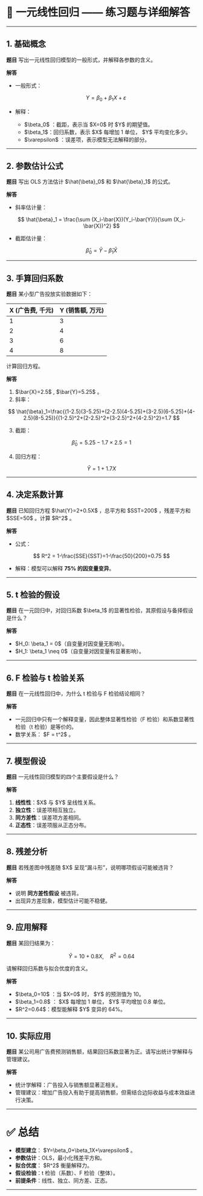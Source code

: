 

# 📘 一元线性回归 —— 练习题与详细解答

---

## 1. 基础概念

**题目**
写出一元线性回归模型的一般形式，并解释各参数的含义。

**解答**

* 一般形式：

  $$
  Y = \beta_0 + \beta_1 X + \varepsilon
  $$
* 解释：

  * \$\beta\_0\$ ：截距，表示当 \$X=0\$ 时 \$Y\$ 的期望值。
  * \$\beta\_1\$：回归系数，表示 \$X\$ 每增加 1 单位， \$Y\$ 平均变化多少。
  * \$\varepsilon\$ ：误差项，表示模型无法解释的部分。

---

## 2. 参数估计公式

**题目**
写出 OLS 方法估计 \$\hat{\beta}\_0\$ 和 \$\hat{\beta}\_1\$ 的公式。

**解答**

* 斜率估计量：

$$
\hat{\beta}_1 = \frac{\sum (X_i-\bar{X})(Y_i-\bar{Y})}{\sum (X_i-\bar{X})^2}
$$

* 截距估计量：

$$
\hat{\beta}_0 = \bar{Y} - \hat{\beta}_1 \bar{X}
$$

---

## 3. 手算回归系数

**题目**
某小型广告投放实验数据如下：

| X (广告费, 千元) | Y (销售额, 万元) |
| ----------- | ----------- |
| 1           | 3           |
| 2           | 4           |
| 3           | 6           |
| 4           | 8           |

计算回归方程。

**解答**

1. \$\bar{X}=2.5\$ ,  \$\bar{Y}=5.25\$ 。
2. 斜率：

$$
\hat{\beta}_1=\frac{(1-2.5)(3-5.25)+(2-2.5)(4-5.25)+(3-2.5)(6-5.25)+(4-2.5)(8-5.25)}{(1-2.5)^2+(2-2.5)^2+(3-2.5)^2+(4-2.5)^2}=1.7
$$

3. 截距：

$$
\hat{\beta}_0=5.25-1.7\times 2.5=1
$$

4. 回归方程：

$$
\hat{Y}=1+1.7X
$$

---

## 4. 决定系数计算

**题目**
已知回归方程 \$\hat{Y}=2+0.5X\$ ，总平方和 \$SST=200\$ ，残差平方和 \$SSE=50\$ 。计算 \$R^2\$ 。

**解答**

* 公式：

$$
R^2 = 1-\frac{SSE}{SST}=1-\frac{50}{200}=0.75
$$

* 解释：模型可以解释 **75% 的因变量变异**。

---

## 5. t 检验的假设

**题目**
在一元回归中，对回归系数 \$\beta\_1\$ 的显著性检验，其原假设与备择假设是什么？

**解答**

* \$H\_0: \beta\_1 = 0\$（自变量对因变量无影响）。
* \$H\_1: \beta\_1 \neq 0\$（自变量对因变量有显著影响）。

---

## 6. F 检验与 t 检验关系

**题目**
在一元线性回归中，为什么 t 检验与 F 检验结论相同？

**解答**

* 一元回归中只有一个解释变量，因此整体显著性检验（F 检验）和系数显著性检验（t 检验）是等价的。
* 数学关系： \$F = t^2\$ 。

---

## 7. 模型假设

**题目**
一元线性回归模型的四个主要假设是什么？

**解答**

1. **线性性**：\$X\$ 与 \$Y\$ 呈线性关系。
2. **独立性**：误差项相互独立。
3. **同方差性**：误差项方差相同。
4. **正态性**：误差项服从正态分布。

---

## 8. 残差分析

**题目**
若残差图中残差随 \$X\$ 呈现“漏斗形”，说明哪项假设可能被违背？

**解答**

* 说明 **同方差性假设** 被违背。
* 出现异方差现象，模型估计可能不稳健。

---

## 9. 应用解释

**题目**
某回归结果为：

$$
\hat{Y}=10+0.8X, \quad R^2=0.64
$$

请解释回归系数与拟合优度的含义。

**解答**

* \$\beta\_0=10\$ ：当 \$X=0\$ 时， \$Y\$ 的预测值为 10。
* \$\beta\_1=0.8\$ ： \$X\$ 每增加 1 单位， \$Y\$ 平均增加 0.8 单位。
* \$R^2=0.64\$：模型能解释 \$Y\$ 变异的 64%。

---

## 10. 实际应用

**题目**
某公司用广告费预测销售额，结果回归系数显著为正。请写出统计学解释与管理建议。

**解答**

* 统计学解释：广告投入与销售额显著正相关。
* 管理建议：增加广告投入有助于提高销售额，但需结合边际收益与成本效益进行决策。

---

# ✅ 总结

* **模型建立**： \$Y=\beta\_0+\beta\_1X+\varepsilon\$ 。
* **参数估计**：OLS，最小化残差平方和。
* **拟合优度**： \$R^2\$ 衡量解释力。
* **假设检验**：t 检验（系数）、F 检验（整体）。
* **前提条件**：线性、独立、同方差、正态。

---



